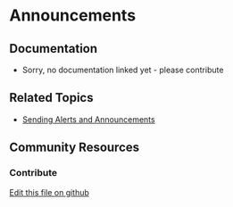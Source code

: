 # Announcements

## Documentation

* Sorry, no documentation linked yet - please contribute

## Related Topics

* [Sending Alerts and Announcements](https://portal.liferay.dev/docs/7-2/user/-/knowledge_base/u/sending-alerts-and-announcements)

## Community Resources


### Contribute

[Edit this file on github](https://github.com/olafk/controlpanel-documentation-docs/blob/master/md/72en/com_liferay_configuration_admin_web_portlet_SystemSettingsPortlet/com.liferay.announcements.web.internal.configuration.AnnouncementsPortletInstanceConfiguration.md)
